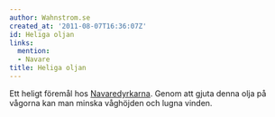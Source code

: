 ```yaml
---
author: Wahnstrom.se
created_at: '2011-08-07T16:36:07Z'
id: Heliga oljan
links:
  mention:
  - Navare
title: Heliga oljan
---
```


Ett heligt föremål hos [Navaredyrkarna]. Genom att gjuta denna olja på vågorna kan man minska
våghöjden och lugna vinden.

  [Navaredyrkarna]: Navare